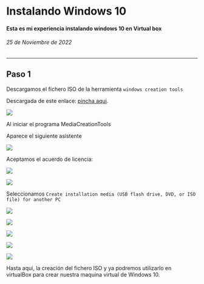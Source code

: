 # Instalando Windows 10
#### Esta es mi experiencia instalando windows 10 en Virtual box

###### 25 de Noviembre de 2022

------

## Paso 1
Descargamos el fichero ISO de la herramienta
``windows creation tools``

Descargada de este enlace: [pincha aqui](https://www.microsoft.com/es-es/software-download/windows10).

![](img/img01.png)



Al iniciar el programa MediaCreationTools

Aparece el siguiente asistente

![](img/img02.png)

Aceptamos el acuerdo de licencia: 

![](img/img03.png)

![](img/img04.png)

Seleccionamos ``Create installation media (USB flash drive, DVD, or ISO file) for another PC``



![](img/img05.png)



![](img/img06.png)

![](img/img07.png)





![](img/img08.png)

![](img/img09.png)

Hasta aqui, la creación del fichero ISO y ya podremos utilizarlo en virtualBox para crear nuestra maquina virtual de Windows 10.
